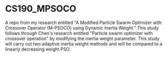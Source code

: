 # CS190_MPSOCO
A repo from my research entitled "A Modified Particle Swarm Optimizer with Crossover Operator (M-PSOCO) using Dynamic Inertia Weight." This study follows through Chen's research entitled "Particle swarm optimizer with crossover operation" by modifying the inertia weight parameter. This study will carry out two adaptive inertia weight methods and will be compared to a linearly decreasing weight PSO.
